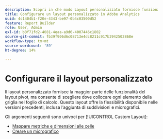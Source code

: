 ```yaml
---
description: Scopri in che modo Layout personalizzato fornisce funzionalità e flessibilità del layout pivot, ad esempio l’aggiunta di suddivisioni e micrografici.
title: Configurare un layout personalizzato in Adobe Analytics
uuid: 4c1404b1-f20e-4343-be97-0b4c03500d52
feature: Report Builder
role: User, Admin
exl-id: b3f71fd2-4081-4eaa-a9d6-4007446c1802
source-git-commit: fb39f906d6c08713e4dc8211c917b2942502868e
workflow-type: tm+mt
source-wordcount: '89'
ht-degree: 14%

---
```


# Configurare il layout personalizzato

Il layout personalizzato fornisce la maggior parte delle funzionalità del layout pivot, ma consente di scegliere dove collocare ogni elemento della griglia nel foglio di calcolo. Questo layout offre la flessibilità disponibile nelle versioni precedenti, inclusa l’aggiunta di suddivisioni e micrografici.

Gli argomenti seguenti sono univoci per [!UICONTROL Custom Layout]:

* [Mappare metriche e dimensioni alle celle](/help/analyze/report-builder/layout/map-metrics-and-dimensions-to-cells.md)
* [Creare un micrografico](/help/analyze/report-builder/layout/t-create-a-microchart.md)
